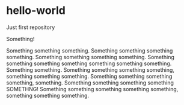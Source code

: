 # hello-world
Just first repository

Something!

Something something something. Something something something something. Something something something something. Something something something something something something something. Something something. Something something something something, something something something. Something something something something, something. Something something something something SOMETHNG! Something something something something something, something something something.
